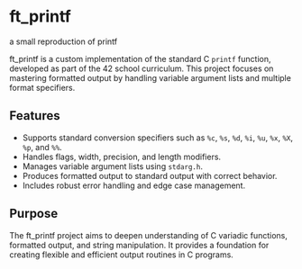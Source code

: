 # ft_printf
a small reproduction of printf

ft_printf is a custom implementation of the standard C `printf` function, developed as part of the 42 school curriculum. This project focuses on mastering formatted output by handling variable argument lists and multiple format specifiers.

## Features

- Supports standard conversion specifiers such as `%c`, `%s`, `%d`, `%i`, `%u`, `%x`, `%X`, `%p`, and `%%`.
- Handles flags, width, precision, and length modifiers.
- Manages variable argument lists using `stdarg.h`.
- Produces formatted output to standard output with correct behavior.
- Includes robust error handling and edge case management.

## Purpose

The ft_printf project aims to deepen understanding of C variadic functions, formatted output, and string manipulation. It provides a foundation for creating flexible and efficient output routines in C programs.

